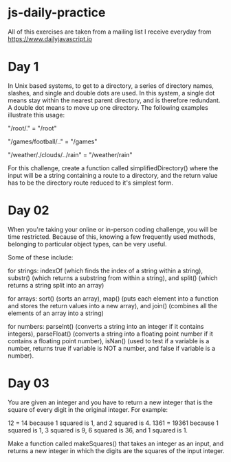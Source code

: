 # js-daily-practice

All of this exercises are taken from a mailing list I receive everyday from https://www.dailyjavascript.io

# Day 1

In Unix based systems, to get to a directory, a series of directory names, slashes, and single and 
double dots are used. In this system, a single dot means stay within the nearest parent directory, 
and is therefore redundant. A double dot means to move up one directory. The following examples 
illustrate this usage:

"/root/." = "/root"

"/games/football/.." = "/games"

"/weather/./clouds/../rain" = "/weather/rain"

For this challenge, create a function called simplifiedDirectory() where the input will be a string 
containing a route to a directory, and the return value has to be the directory route reduced to it's 
simplest form.

# Day 02

When you're taking your online or in-person coding challenge, you will be time restricted. Because of this, knowing a few frequently used methods, belonging to particular object types, can be very useful.

Some of these include:

for strings: indexOf (which finds the index of a string within a string), substr() (which returns a substring from within a string), and split() (which returns a string split into an array)

for arrays: sort() (sorts an array), map() (puts each element into a function and stores the return values into a new array), and join() (combines all the elements of an array into a string)

for numbers: parseInt() (converts a string into an integer if it contains integers), parseFloat() (converts a string into a floating point number if it contains a floating point number), isNan() (used to test if a variable is a number, returns true if variable is NOT a number, and false if variable is a number).

# Day 03

You are given an integer and you have to return a new integer that is the square of every digit in the 
original integer. For example:

12 = 14 because 1 squared is 1, and 2 squared is 4.
1361 = 19361 because 1 squared is 1, 3 squared is 9, 6 squared is 36, and 1 squared is 1.

Make a function called makeSquares() that takes an integer as an input, and returns a new integer in which the 
digits are the squares of the input integer.
